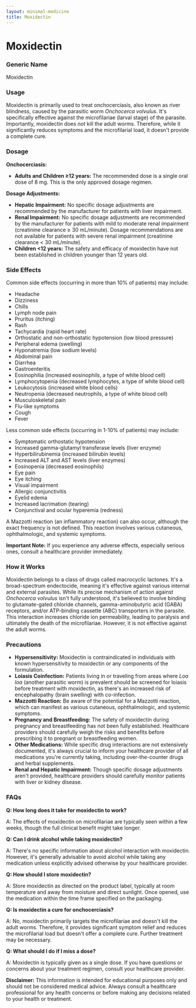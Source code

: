 ```yaml
---
layout: minimal-medicine
title: Moxidectin
---
```


# Moxidectin
### Generic Name
Moxidectin

### Usage
Moxidectin is primarily used to treat onchocerciasis, also known as river blindness, caused by the parasitic worm *Onchocerca volvulus*.  It's specifically effective against the microfilariae (larval stage) of the parasite.  Importantly, moxidectin does *not* kill the adult worms.  Therefore, while it significantly reduces symptoms and the microfilarial load, it doesn't provide a complete cure.

### Dosage

**Onchocerciasis:**

* **Adults and Children ≥12 years:** The recommended dose is a single oral dose of 8 mg.  This is the only approved dosage regimen.


**Dosage Adjustments:**

* **Hepatic Impairment:** No specific dosage adjustments are recommended by the manufacturer for patients with liver impairment.
* **Renal Impairment:** No specific dosage adjustments are recommended by the manufacturer for patients with mild to moderate renal impairment (creatinine clearance ≥ 30 mL/minute).  Dosage recommendations are not available for patients with severe renal impairment (creatinine clearance < 30 mL/minute).
* **Children <12 years:** The safety and efficacy of moxidectin have not been established in children younger than 12 years old.


### Side Effects

Common side effects (occurring in more than 10% of patients) may include:

* Headache
* Dizziness
* Chills
* Lymph node pain
* Pruritus (itching)
* Rash
* Tachycardia (rapid heart rate)
* Orthostatic and non-orthostatic hypotension (low blood pressure)
* Peripheral edema (swelling)
* Hyponatremia (low sodium levels)
* Abdominal pain
* Diarrhea
* Gastroenteritis
* Eosinophilia (increased eosinophils, a type of white blood cell)
* Lymphocytopenia (decreased lymphocytes, a type of white blood cell)
* Leukocytosis (increased white blood cells)
* Neutropenia (decreased neutrophils, a type of white blood cell)
* Musculoskeletal pain
* Flu-like symptoms
* Cough
* Fever


Less common side effects (occurring in 1-10% of patients) may include:


* Symptomatic orthostatic hypotension
* Increased gamma-glutamyl transferase levels (liver enzyme)
* Hyperbilirubinemia (increased bilirubin levels)
* Increased ALT and AST levels (liver enzymes)
* Eosinopenia (decreased eosinophils)
* Eye pain
* Eye itching
* Visual impairment
* Allergic conjunctivitis
* Eyelid edema
* Increased lacrimation (tearing)
* Conjunctival and ocular hyperemia (redness)


A Mazzotti reaction (an inflammatory reaction) can also occur, although the exact frequency is not defined. This reaction involves various cutaneous, ophthalmologic, and systemic symptoms.


**Important Note:**  If you experience any adverse effects, especially serious ones, consult a healthcare provider immediately.


### How it Works

Moxidectin belongs to a class of drugs called macrocyclic lactones. It's a broad-spectrum endectocide, meaning it's effective against various internal and external parasites.  While its precise mechanism of action against *Onchocerca volvulus* isn't fully understood, it's believed to involve binding to glutamate-gated chloride channels, gamma-aminobutyric acid (GABA) receptors, and/or ATP-binding cassette (ABC) transporters in the parasite.  This interaction increases chloride ion permeability, leading to paralysis and ultimately the death of the microfilariae.  However, it is not effective against the adult worms.


### Precautions

* **Hypersensitivity:** Moxidectin is contraindicated in individuals with known hypersensitivity to moxidectin or any components of the formulation.
* **Loiasis Coinfection:**  Patients living in or traveling from areas where *Loa loa* (another parasitic worm) is prevalent should be screened for loiasis before treatment with moxidectin, as there's an increased risk of encephalopathy (brain swelling) with co-infection.
* **Mazzotti Reaction:** Be aware of the potential for a Mazzotti reaction, which can manifest as various cutaneous, ophthalmologic, and systemic symptoms.
* **Pregnancy and Breastfeeding:** The safety of moxidectin during pregnancy and breastfeeding has not been fully established.  Healthcare providers should carefully weigh the risks and benefits before prescribing it to pregnant or breastfeeding women.
* **Other Medications:**  While specific drug interactions are not extensively documented, it's always crucial to inform your healthcare provider of all medications you're currently taking, including over-the-counter drugs and herbal supplements.
* **Renal and Hepatic Impairment:** Though specific dosage adjustments aren't provided, healthcare providers should carefully monitor patients with liver or kidney disease.



### FAQs

**Q: How long does it take for moxidectin to work?**

A: The effects of moxidectin on microfilariae are typically seen within a few weeks, though the full clinical benefit might take longer.

**Q: Can I drink alcohol while taking moxidectin?**

A: There's no specific information about alcohol interaction with moxidectin. However, it's generally advisable to avoid alcohol while taking any medication unless explicitly advised otherwise by your healthcare provider.

**Q: How should I store moxidectin?**

A: Store moxidectin as directed on the product label, typically at room temperature and away from moisture and direct sunlight.  Once opened, use the medication within the time frame specified on the packaging.

**Q: Is moxidectin a cure for onchocerciasis?**

A: No, moxidectin primarily targets the microfilariae and doesn't kill the adult worms.  Therefore, it provides significant symptom relief and reduces the microfilarial load but doesn't offer a complete cure.  Further treatment may be necessary.

**Q: What should I do if I miss a dose?**

A: Moxidectin is typically given as a single dose.  If you have questions or concerns about your treatment regimen, consult your healthcare provider.


**Disclaimer:** This information is intended for educational purposes only and should not be considered medical advice. Always consult a healthcare professional for any health concerns or before making any decisions related to your health or treatment.
